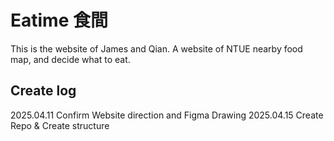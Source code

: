 # Eatime 食間

This is the website of James and Qian. A website of NTUE nearby food map, and decide what to eat.


## Create log
2025.04.11 Confirm Website direction and Figma Drawing
2025.04.15 Create Repo & Create structure
